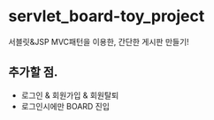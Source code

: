 # servlet_board-toy_project
서블릿&JSP MVC패턴을 이용한, 간단한 게시판 만들기!  

## 추가할 점.
- 로그인 & 회원가입 & 회원탈퇴
- 로그인시에만 BOARD 진입 

